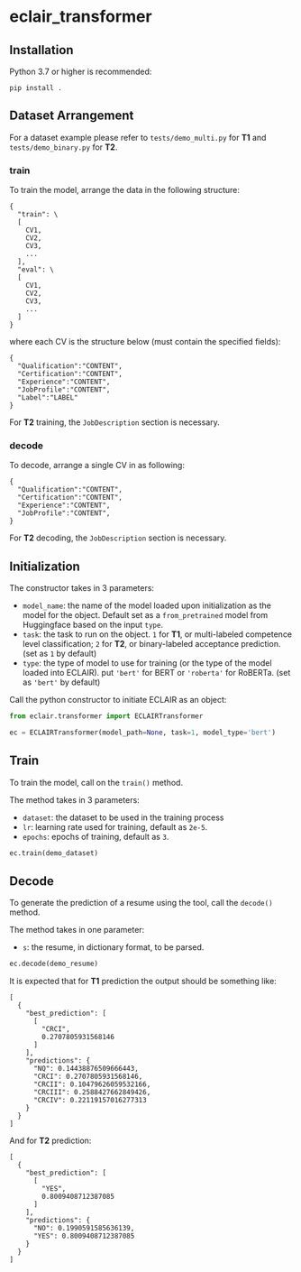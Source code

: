 # eclair_transformer

## Installation

Python 3.7 or higher is recommended: 

```
pip install .
```

## Dataset Arrangement

For a dataset example please refer to `tests/demo_multi.py` for **T1** and `tests/demo_binary.py` for **T2**.

### train

To train the model, arrange the data in the following structure:

```
{
  "train": \
  [
    CV1,
    CV2,
    CV3,
    ...
  ],
  "eval": \
  [
    CV1,
    CV2,
    CV3,
    ...
  ]
}
```

where each CV is the structure below (must contain the specified fields):

```
{
  "Qualification":"CONTENT",
  "Certification":"CONTENT",
  "Experience":"CONTENT",
  "JobProfile":"CONTENT",
  "Label":"LABEL"
}
```

For **T2** training, the `JobDescription` section is necessary.

### decode

To decode, arrange a single CV in as following:

```
{
  "Qualification":"CONTENT",
  "Certification":"CONTENT",
  "Experience":"CONTENT",
  "JobProfile":"CONTENT",
}
```

For **T2** decoding, the `JobDescription` section is necessary.

## Initialization

The constructor takes in 3 parameters:

* `model_name`: the name of the model loaded upon initialization as the model for the object. Default set as a `from_pretrained` model from Huggingface based on the input `type`.
* `task`: the task to run on the object. `1` for **T1**, or multi-labeled competence level classification; `2` for **T2**, or binary-labeled acceptance prediction. (set as `1` by default)
* `type`: the type of model to use for training (or the type of the model loaded into ECLAIR). put `'bert'` for BERT or `'roberta'` for RoBERTa. (set as `'bert'` by default)

Call the python constructor to initiate ECLAIR as an object:

```python
from eclair.transformer import ECLAIRTransformer

ec = ECLAIRTransformer(model_path=None, task=1, model_type='bert')
```

## Train

To train the model, call on the `train()` method.

The method takes in 3 parameters:

* `dataset`: the dataset to be used in the training process
* `lr`: learning rate used for training, default as `2e-5`.
* `epochs`: epochs of training, default as `3`.

```python
ec.train(demo_dataset)
```

## Decode

To generate the prediction of a resume using the tool, call the `decode()` method.

The method takes in one parameter:

* `s`: the resume, in dictionary format, to be parsed.

```python
ec.decode(demo_resume)
```

It is expected that for **T1** prediction the output should be something like:

```
[
  {
    "best_prediction": [
      [
        "CRCI",
        0.2707805931568146
      ]
    ],
    "predictions": {
      "NQ": 0.14438876509666443,
      "CRCI": 0.2707805931568146,
      "CRCII": 0.10479626059532166,
      "CRCIII": 0.2588427662849426,
      "CRCIV": 0.22119157016277313
    }
  }
]
```

And for **T2** prediction:

```
[
  {
    "best_prediction": [
      [
        "YES",
        0.8009408712387085
      ]
    ],
    "predictions": {
      "NO": 0.1990591585636139,
      "YES": 0.8009408712387085
    }
  }
]
```

